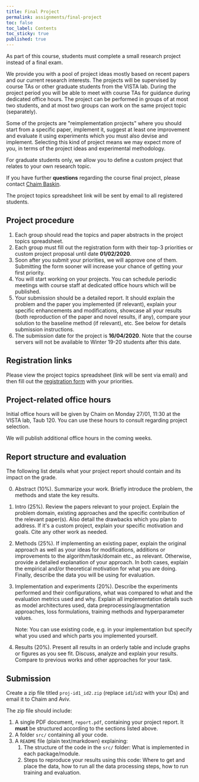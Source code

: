 ```yaml
---
title: Final Project
permalink: assignments/final-project
toc: false
toc_label: Contents
toc_sticky: true
published: true
---
```


As part of this course, students must complete a small research project instead
of a final exam.

We provide you with a pool of project ideas mostly based on recent papers and
our current research interests.  The projects will be supervised by course TAs
or other graduate students from the VISTA lab.  During the project
period you will be able to meet with course TAs for guidance during dedicated
office hours.  The project can be performed in groups of at most two students,
and at most two groups can work on the same project topic (separately).

Some of the projects are "reimplementation projects" where you should start from
a specific paper, implement it, suggest at least one improvement and evaluate it
using experiments which you must also devise and implement.  Selecting this kind
of project means we may expect more of you, in terms of the project ideas and
experimental methodology.

For graduate students only, we allow you to define a custom project that relates
to your own research topic.

If you have further **questions** regarding the course final project, please
contact [Chaim Baskin](mailto:chaimbaskin@cs.technion.ac.il).

The project topics spreadsheet link will be sent by email to all registered
students.

## Project procedure

1. Each group should read the topics and paper abstracts in the project topics spreadsheet.
1. Each group must fill out the registration form with their top-3 priorities
   or custom project proposal until date **01/02/2020**.
1. Soon after you submit your priorities, we will approve one of
   them. Submitting the form sooner will increase your chance of getting your
   first priority.
1. You will start working on your projects.
   You can schedule periodic meetings with course staff at dedicated office
   hours which will be published.
1. Your submission should be a detailed report. It should explain the problem
   and the paper you implemented (if relevant), explain your specific
   enhancements and modifications, showcase all your results (both reproduction
   of the paper and novel results, if any), compare your solution to the
   baseline method (if relevant), etc. See below for details submission
   instructions.
1. The submission date for the project is **16/04/2020**.
   Note that the course servers will not be available to Winter 19-20 students after this date.

## Registration links

Please view the project topics spreadsheet (link will be sent via emali)
and then fill out the [registration form](https://forms.gle/8rYUFWspfkeX3dBKA) with your priorities.


## Project-related office hours

Initial office hours will be given by Chaim on Monday 27/01, 11:30 at the VISTA
lab, Taub 120.
You can use these hours to consult regarding project selection.

We will publish additional office hours in the coming weeks.

## Report structure and evaluation

The following list details what your project report should contain and its
impact on the grade.

0. Abstract (10%). Summarize your work. Briefly introduce the problem, the
   methods and state the key results.

1. Intro (25%). Review the papers relevant to your project. Explain the
   problem domain, existing approaches and the specific contribution of the
   relevant paper(s). Also detail the drawbacks which you plan to address.
   If it's a custom project, explain your specific motivation and goals.
   Cite any other work as needed.

2. Methods (25%).  If implementing an existing paper,
   explain the original approach as well as your ideas for modifications,
   additions or improvements to the algorithm/task/domain etc., as relevant.
   Otherwise, provide a detailed explanation of your approach.
   In both cases, explain the empirical and/or theoretical motivation for what
   you are doing.
   Finally, describe the data you will be using for evaluation.

3. Implementation and experiments (20%). 
   Describe the experiments performed and their configurations, what was
   compared to what and the evaluation metrics used and why.
   Explain all implementation details such as model architectures used, data
   preprocessing/augmentation approaches, loss formulations, training methods
   and hyperparameter values.

   Note: You can use existing code, e.g. in your implementation but specify what
   you used and which parts you implemented yourself.

4. Results (20%). Present all results in an orderly table and include graphs or
   figures as you see fit.
   Discuss, analyze and explain your results.
   Compare to previous works and other approaches for your task.


## Submission

Create a zip file titled `proj-id1_id2.zip` (replace `id1`/`id2` with your
IDs) and email it to Chaim and Aviv.

The zip file should include:
1. A single PDF document, `report.pdf`, containing your project report.
   It **must** be structured according to the sections listed above.
2. A folder `src/` containing all your code.
3. A `README` file (plain text/markdown) explaining:
    1. The structure of the code in the `src/` folder: What is implemented in
       each package/module.
    2. Steps to reproduce your results using this code: Where to get and place
       the data, how to run all the data processing steps, how to run training
       and evaluation.

